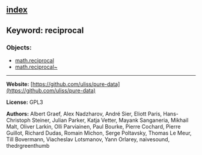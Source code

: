 [index](../index.html)
---

## Keyword: reciprocal

### Objects:
* [math.reciprocal](../math.reciprocal.html)
* [math.reciprocal~](../math.reciprocal~.html)

---
**Website:** [https://github.com/uliss/pure-data](https://github.com/uliss/pure-data)

**License:** GPL3

**Authors:** Albert Graef, Alex Nadzharov, André Sier, Eliott Paris, Hans-Christoph Steiner, Julian Parker, Katja Vetter, Mayank Sanganeria, Mikhail Malt, Oliver Larkin, Olli Parviainen, Paul Bourke, Pierre Cochard, Pierre Guillot, Richard Dudas, Romain Michon, Serge Poltavsky, Thomas Le Meur, Till Bovermann, Viacheslav Lotsmanov, Yann Orlarey, naivesound, thedrgreenthumb

